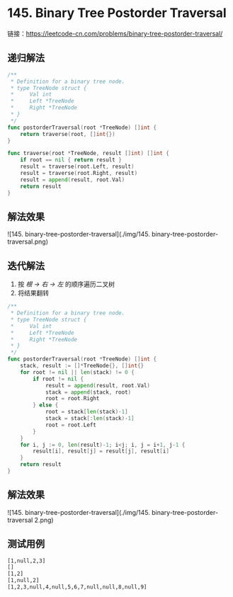 # 145. Binary Tree Postorder Traversal

链接：https://leetcode-cn.com/problems/binary-tree-postorder-traversal/

## 递归解法

```go
/**
 * Definition for a binary tree node.
 * type TreeNode struct {
 *     Val int
 *     Left *TreeNode
 *     Right *TreeNode
 * }
 */
func postorderTraversal(root *TreeNode) []int {
    return traverse(root, []int{})
}

func traverse(root *TreeNode, result []int) []int {
    if root == nil { return result }
    result = traverse(root.Left, result)
    result = traverse(root.Right, result)
    result = append(result, root.Val)
    return result
}
```

## 解法效果

![145. binary-tree-postorder-traversal](./img/145. binary-tree-postorder-traversal.png)

## 迭代解法

1. 按 *根 -> 右 -> 左* 的顺序遍历二叉树
2. 将结果翻转

```go
/**
 * Definition for a binary tree node.
 * type TreeNode struct {
 *     Val int
 *     Left *TreeNode
 *     Right *TreeNode
 * }
 */
func postorderTraversal(root *TreeNode) []int {
    stack, result := []*TreeNode{}, []int{}
    for root != nil || len(stack) != 0 {
        if root != nil {
            result = append(result, root.Val)
            stack = append(stack, root)
            root = root.Right
        } else {
            root = stack[len(stack)-1]
            stack = stack[:len(stack)-1]
            root = root.Left
        }
    }
    for i, j := 0, len(result)-1; i<j; i, j = i+1, j-1 {
        result[i], result[j] = result[j], result[i]
    }
    return result
}
```

## 解法效果

![145. binary-tree-postorder-traversal](./img/145. binary-tree-postorder-traversal 2.png)

## 测试用例

```txt
[1,null,2,3]
[]
[1,2]
[1,null,2]
[1,2,3,null,4,null,5,6,7,null,null,8,null,9]
```

